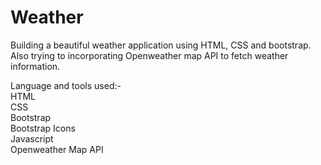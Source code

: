 # Weather

Building a beautiful weather application using HTML, CSS and bootstrap. Also trying to incorporating Openweather map API
to fetch weather information.

Language and tools used:-<br>
  HTML<br>
  CSS<br>
  Bootstrap<br>
  Bootstrap Icons<br>
  Javascript<br>
  Openweather Map API<br>
